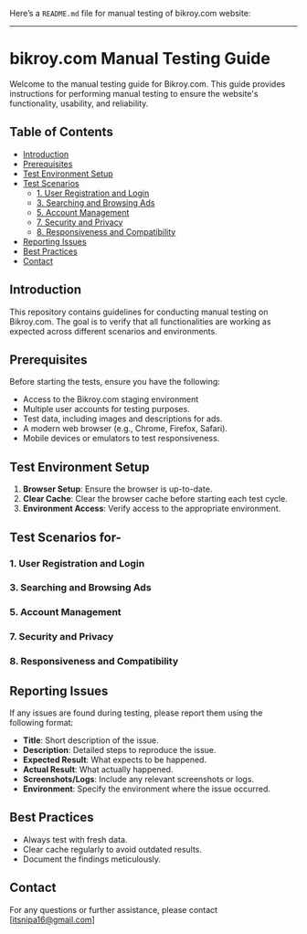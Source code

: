 Here’s a `README.md` file for manual testing of bikroy.com website:

---

# bikroy.com Manual Testing Guide

Welcome to the manual testing guide for Bikroy.com. This guide provides instructions for performing manual testing to ensure the website's functionality, usability, and reliability.

## Table of Contents

- [Introduction](#introduction)
- [Prerequisites](#prerequisites)
- [Test Environment Setup](#test-environment-setup)
- [Test Scenarios](#test-scenarios)
  - [1. User Registration and Login](#1-user-registration-and-login)
  - [3. Searching and Browsing Ads](#3-searching-and-browsing-ads)
  - [5. Account Management](#5-account-management)
  - [7. Security and Privacy](#7-security-and-privacy)
  - [8. Responsiveness and Compatibility](#8-responsiveness-and-compatibility)
- [Reporting Issues](#reporting-issues)
- [Best Practices](#best-practices)
- [Contact](#contact)

## Introduction

This repository contains guidelines for conducting manual testing on Bikroy.com. The goal is to verify that all functionalities are working as expected across different scenarios and environments.

## Prerequisites

Before starting the tests, ensure you have the following:

- Access to the Bikroy.com staging environment
- Multiple user accounts for testing purposes.
- Test data, including images and descriptions for ads.
- A modern web browser (e.g., Chrome, Firefox, Safari).
- Mobile devices or emulators to test responsiveness.

## Test Environment Setup

1. **Browser Setup**: Ensure the browser is up-to-date.
2. **Clear Cache**: Clear the browser cache before starting each test cycle.
3. **Environment Access**: Verify access to the appropriate environment.

## Test Scenarios for-

### 1. User Registration and Login

### 3. Searching and Browsing Ads

### 5. Account Management

### 7. Security and Privacy

### 8. Responsiveness and Compatibility

## Reporting Issues

If any issues are found during testing, please report them using the following format:

- **Title**: Short description of the issue.
- **Description**: Detailed steps to reproduce the issue.
- **Expected Result**: What expects to be happened.
- **Actual Result**: What actually happened.
- **Screenshots/Logs**: Include any relevant screenshots or logs.
- **Environment**: Specify the environment where the issue occurred.

## Best Practices

- Always test with fresh data.
- Clear cache regularly to avoid outdated results.
- Document the findings meticulously.

## Contact

For any questions or further assistance, please contact [itsnipa16@gmail.com]
